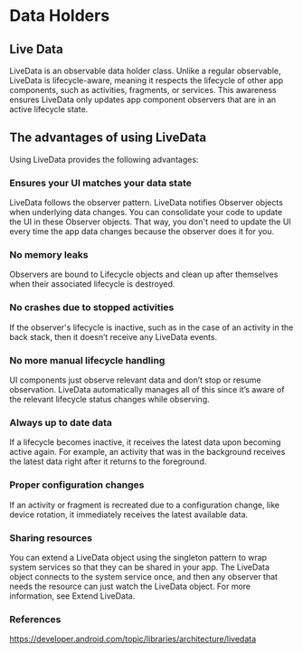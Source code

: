 # Data Holders 

## Live Data
LiveData is an observable data holder class. Unlike a regular observable, LiveData is lifecycle-aware, meaning it respects the lifecycle of other app components, such as activities, fragments, or services. This awareness ensures LiveData only updates app component observers that are in an active lifecycle state.

## The advantages of using LiveData
Using LiveData provides the following advantages:

### Ensures your UI matches your data state
LiveData follows the observer pattern. LiveData notifies Observer objects when underlying data changes. You can consolidate your code to update the UI in these Observer objects. That way, you don't need to update the UI every time the app data changes because the observer does it for you.
### No memory leaks
Observers are bound to Lifecycle objects and clean up after themselves when their associated lifecycle is destroyed.
### No crashes due to stopped activities
If the observer's lifecycle is inactive, such as in the case of an activity in the back stack, then it doesn’t receive any LiveData events.
### No more manual lifecycle handling
UI components just observe relevant data and don’t stop or resume observation. LiveData automatically manages all of this since it’s aware of the relevant lifecycle status changes while observing.
### Always up to date data
If a lifecycle becomes inactive, it receives the latest data upon becoming active again. For example, an activity that was in the background receives the latest data right after it returns to the foreground.
### Proper configuration changes
If an activity or fragment is recreated due to a configuration change, like device rotation, it immediately receives the latest available data.
### Sharing resources
You can extend a LiveData object using the singleton pattern to wrap system services so that they can be shared in your app. The LiveData object connects to the system service once, and then any observer that needs the resource can just watch the LiveData object. For more information, see Extend LiveData.



### References
https://developer.android.com/topic/libraries/architecture/livedata